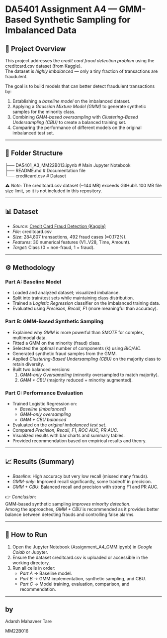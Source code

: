 # DA5401 Assignment A4 — GMM-Based Synthetic Sampling for Imbalanced Data

## 📌 Project Overview
This project addresses the *credit card fraud detection problem* using the creditcard.csv dataset (from Kaggle).  
The dataset is *highly imbalanced* — only a tiny fraction of transactions are fraudulent.  

The goal is to build models that can better detect fraudulent transactions by:
1. Establishing a *baseline model* on the imbalanced dataset.
2. Applying a *Gaussian Mixture Model (GMM)* to generate synthetic samples for the minority class.
3. Combining *GMM-based oversampling* with *Clustering-Based Undersampling (CBU)* to create a balanced training set.
4. Comparing the performance of different models on the original imbalanced test set.

---

## 📂 Folder Structure  

├── DA5401_A3_MM22B013.ipynb           # Main Jupyter Notebook  
├── README.md                          # Documentation file  
└── creditcard.csv                     # Dataset

⚠ *Note*: The creditcard.csv dataset (~144 MB) exceeds GitHub’s 100 MB file size limit, so it is not included in this repository.

---

## 📊 Dataset
- *Source*: [Credit Card Fraud Detection (Kaggle)](https://www.kaggle.com/datasets/mlg-ulb/creditcardfraud)  
- *File*: creditcard.csv  
- *Size*: 284,807 transactions, 492 fraud cases (≈0.172%).  
- *Features*: 30 numerical features (V1..V28, Time, Amount).  
- *Target*: Class (0 = non-fraud, 1 = fraud).  

---
## ⚙ Methodology

### Part A: Baseline Model
- Loaded and analyzed dataset; visualized imbalance.
- Split into train/test sets while maintaining class distribution.
- Trained a *Logistic Regression* classifier on the imbalanced training data.
- Evaluated using *Precision, Recall, F1* (more meaningful than accuracy).

### Part B: GMM-Based Synthetic Sampling
- Explained why *GMM* is more powerful than *SMOTE* for complex, multimodal data.
- Fitted a GMM on the minority (fraud) class.
- Selected the optimal number of components (k) using *BIC/AIC*.
- Generated synthetic fraud samples from the GMM.
- Applied *Clustering-Based Undersampling (CBU)* on the majority class to retain diversity.
- Built two balanced versions:
  1. *GMM-only Oversampling* (minority oversampled to match majority).
  2. *GMM + CBU* (majority reduced + minority augmented).

### Part C: Performance Evaluation
- Trained Logistic Regression on:
  - *Baseline (imbalanced)*  
  - *GMM-only oversampling*  
  - *GMM + CBU balanced*  
- Evaluated on the *original imbalanced test set*.  
- Compared *Precision, Recall, F1, ROC AUC, PR AUC*.  
- Visualized results with bar charts and summary tables.
- Provided recommendation based on empirical results and theory.

---
## 📈 Results (Summary)
- *Baseline*: High accuracy but very low recall (missed many frauds).  
- *GMM-only*: Improved recall significantly, some tradeoff in precision.  
- *GMM + CBU*: Balanced recall and precision with strong F1 and PR AUC.  

👉 *Conclusion*:  
GMM-based synthetic sampling *improves minority detection*.  
Among the approaches, *GMM + CBU* is recommended as it provides better balance between detecting frauds and controlling false alarms.  

---

## 🚀 How to Run
1. Open the Jupyter Notebook (Assignment_A4_GMM.ipynb) in *Google Colab* or Jupyter.  
2. Ensure the dataset creditcard.csv is uploaded or accessible in the working directory.  
3. Run all cells in order:  
   - *Part A* → Baseline model.  
   - *Part B* → GMM implementation, synthetic sampling, and CBU.  
   - *Part C* → Model training, evaluation, comparison, and recommendation.  

---

## by
Adarsh Mahaveer Tare

MM22B016

